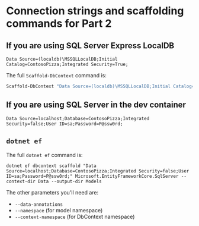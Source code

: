 # Connection strings and scaffolding commands for Part 2

## If you are using SQL Server Express LocalDB

```text
Data Source=(localdb)\MSSQLLocalDB;Initial Catalog=ContosoPizza;Integrated Security=True;
```

The full `Scaffold-DbContext` command is:

```powershell
Scaffold-DbContext "Data Source=(localdb)\MSSQLLocalDB;Initial Catalog=ContosoPizza;Integrated Security=True;" Microsoft.EntityFrameworkCore.SqlServer -ContextDir Data -OutputDir Models
```

## If you are using SQL Server in the dev container

```text
Data Source=localhost;Database=ContosoPizza;Integrated Security=false;User ID=sa;Password=P@ssw0rd;
```

## `dotnet ef` 

The full `dotnet ef` command is:

```dotnet-cli
dotnet ef dbcontext scaffold "Data Source=localhost;Database=ContosoPizza;Integrated Security=false;User ID=sa;Password=P@ssw0rd;" Microsoft.EntityFrameworkCore.SqlServer --context-dir Data --output-dir Models
```

The other parameters you'll need are:

- `--data-annotations`
- `--namespace` (for model namespace)
- `--context-namespace` (for DbContext namespace)